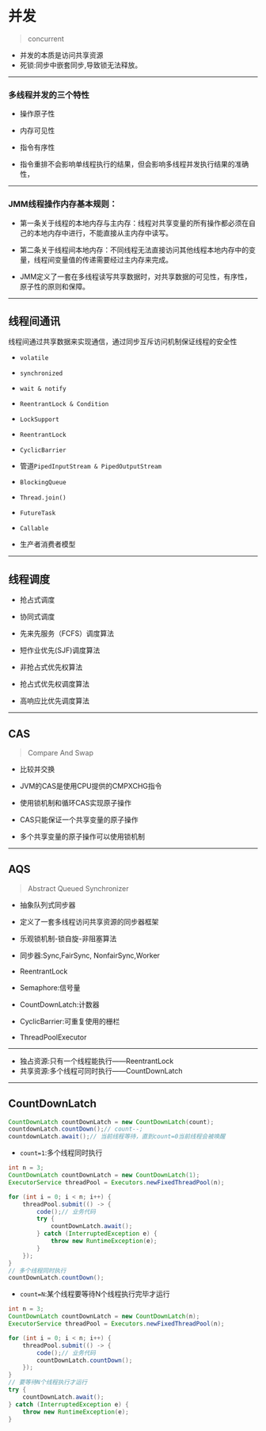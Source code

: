 # 并发
> concurrent


- 并发的本质是访问共享资源
- 死锁:同步中嵌套同步,导致锁无法释放。

---




### 多线程并发的三个特性
- 操作原子性
- 内存可见性
- 指令有序性

- 指令重排不会影响单线程执行的结果，但会影响多线程并发执行结果的准确性，


---


### JMM线程操作内存基本规则：
- 第一条关于线程的本地内存与主内存：线程对共享变量的所有操作都必须在自己的本地内存中进行，不能直接从主内存中读写。
- 第二条关于线程间本地内存：不同线程无法直接访问其他线程本地内存中的变量，线程间变量值的传递需要经过主内存来完成。

- JMM定义了一套在多线程读写共享数据时，对共享数据的可见性，有序性，原子性的原则和保障。


---
## 线程间通讯

线程间通过共享数据来实现通信，通过同步互斥访问机制保证线程的安全性

- `volatile`
- `synchronized`
- `wait & notify`
- `ReentrantLock & Condition`
- `LockSupport`

- `ReentrantLock`
- `CyclicBarrier`
- 管道`PipedInputStream & PipedOutputStream`
- `BlockingQueue`

- `Thread.join()`
- `FutureTask`
- `Callable`

- 生产者消费者模型


---

## 线程调度

- 抢占式调度
- 协同式调度

- 先来先服务（FCFS）调度算法
- 短作业优先(SJF)调度算法

- 非抢占式优先权算法
- 抢占式优先权调度算法
- 高响应比优先调度算法

---
## CAS
> Compare And Swap
- 比较并交换

- JVM的CAS是使用CPU提供的CMPXCHG指令

- 使用锁机制和循环CAS实现原子操作
- CAS只能保证一个共享变量的原子操作
- 多个共享变量的原子操作可以使用锁机制



---


## AQS
> Abstract Queued Synchronizer
- 抽象队列式同步器
- 定义了一套多线程访问共享资源的同步器框架
- 乐观锁机制-锁自旋-非阻塞算法

- 同步器:Sync,FairSync, NonfairSync,Worker

- ReentrantLock
- Semaphore:信号量
- CountDownLatch:计数器
- CyclicBarrier:可重复使用的栅栏
- ThreadPoolExecutor

---
- 独占资源:只有一个线程能执行——ReentrantLock
- 共享资源:多个线程可同时执行——CountDownLatch



---
## CountDownLatch

```java
CountDownLatch countDownLatch = new CountDownLatch(count);
countdownLatch.countDown();// count--;
countdownLatch.await();// 当前线程等待，直到count=0当前线程会被唤醒
```

- `count=1`:多个线程同时执行
```java
int n = 3;
CountDownLatch countDownLatch = new CountDownLatch(1);
ExecutorService threadPool = Executors.newFixedThreadPool(n);

for (int i = 0; i < n; i++) {
    threadPool.submit(() -> {
        code();// 业务代码
        try {
            countDownLatch.await();
        } catch (InterruptedException e) {
            throw new RuntimeException(e);
        }
    });
}
// 多个线程同时执行
countDownLatch.countDown();
```


- `count=N`:某个线程要等待N个线程执行完毕才运行

```java
int n = 3;
CountDownLatch countDownLatch = new CountDownLatch(n);
ExecutorService threadPool = Executors.newFixedThreadPool(n);

for (int i = 0; i < n; i++) {
    threadPool.submit(() -> {
        code();// 业务代码
        countDownLatch.countDown();
    });
}
// 要等待N个线程执行才运行
try {
    countDownLatch.await();
} catch (InterruptedException e) {
    throw new RuntimeException(e);
}
```